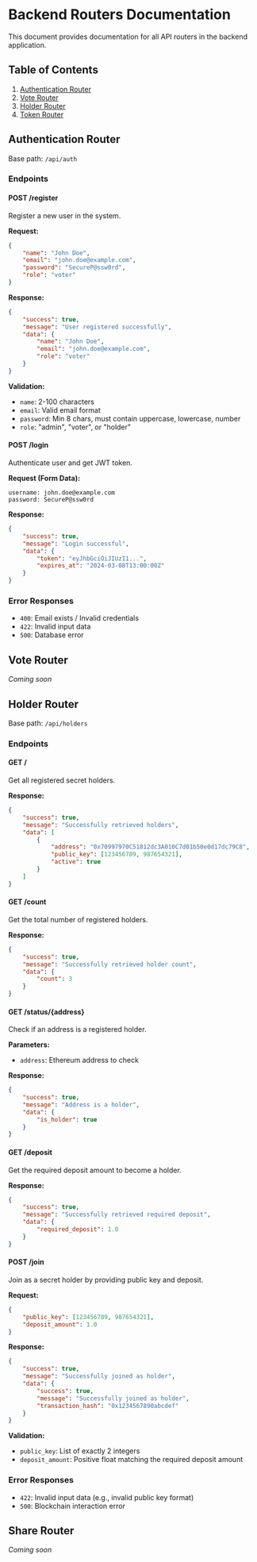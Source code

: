 # Backend Routers Documentation

This document provides documentation for all API routers in the backend application.

## Table of Contents

1. [Authentication Router](#authentication-router)
2. [Vote Router](#vote-router)
3. [Holder Router](#holder-router)
4. [Token Router](#token-router)

## Authentication Router

Base path: `/api/auth`

### Endpoints

#### POST /register
Register a new user in the system.

**Request:**
```json
{
    "name": "John Doe",
    "email": "john.doe@example.com",
    "password": "SecureP@ssw0rd",
    "role": "voter"
}
```

**Response:**
```json
{
    "success": true,
    "message": "User registered successfully",
    "data": {
        "name": "John Doe",
        "email": "john.doe@example.com",
        "role": "voter"
    }
}
```

**Validation:**
- `name`: 2-100 characters
- `email`: Valid email format
- `password`: Min 8 chars, must contain uppercase, lowercase, number
- `role`: "admin", "voter", or "holder"

#### POST /login
Authenticate user and get JWT token.

**Request (Form Data):**
```
username: john.doe@example.com
password: SecureP@ssw0rd
```

**Response:**
```json
{
    "success": true,
    "message": "Login successful",
    "data": {
        "token": "eyJhbGciOiJIUzI1...",
        "expires_at": "2024-03-08T13:00:00Z"
    }
}
```

### Error Responses

- `400`: Email exists / Invalid credentials
- `422`: Invalid input data
- `500`: Database error

## Vote Router

*Coming soon*

## Holder Router

Base path: `/api/holders`

### Endpoints

#### GET /
Get all registered secret holders.

**Response:**
```json
{
    "success": true,
    "message": "Successfully retrieved holders",
    "data": [
        {
            "address": "0x70997970C51812dc3A010C7d01b50e0d17dc79C8",
            "public_key": [123456789, 987654321],
            "active": true
        }
    ]
}
```

#### GET /count
Get the total number of registered holders.

**Response:**
```json
{
    "success": true,
    "message": "Successfully retrieved holder count",
    "data": {
        "count": 3
    }
}
```

#### GET /status/{address}
Check if an address is a registered holder.

**Parameters:**
- `address`: Ethereum address to check

**Response:**
```json
{
    "success": true,
    "message": "Address is a holder",
    "data": {
        "is_holder": true
    }
}
```

#### GET /deposit
Get the required deposit amount to become a holder.

**Response:**
```json
{
    "success": true,
    "message": "Successfully retrieved required deposit",
    "data": {
        "required_deposit": 1.0
    }
}
```

#### POST /join
Join as a secret holder by providing public key and deposit.

**Request:**
```json
{
    "public_key": [123456789, 987654321],
    "deposit_amount": 1.0
}
```

**Response:**
```json
{
    "success": true,
    "message": "Successfully joined as holder",
    "data": {
        "success": true,
        "message": "Successfully joined as holder",
        "transaction_hash": "0x1234567890abcdef"
    }
}
```

**Validation:**
- `public_key`: List of exactly 2 integers
- `deposit_amount`: Positive float matching the required deposit amount

### Error Responses

- `422`: Invalid input data (e.g., invalid public key format)
- `500`: Blockchain interaction error

## Share Router

*Coming soon* 
